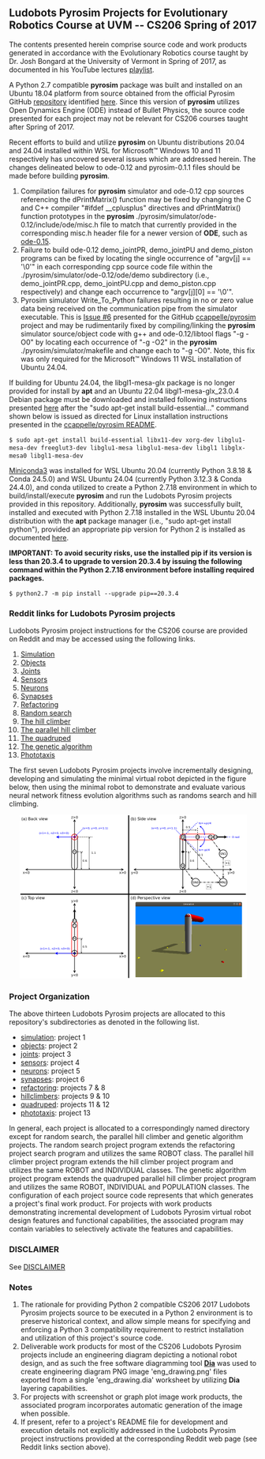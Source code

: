 ## Ludobots Pyrosim Projects for Evolutionary Robotics Course at UVM -- CS206 Spring of 2017
The contents presented herein comprise source code and work products generated in accordance with the Evolutionary Robotics course taught by Dr. Josh Bongard at the University of Vermont in Spring of 2017, as documented in his YouTube lectures [playlist](https://www.youtube.com/watch?v=4cHHj4l-xuI&list=PLAuiGdPEdw0hbF7EBoTUJbHaEjsxq6oer&t=0s).

A Python 2.7 compatible **pyrosim** package was built and installed on an Ubuntu 18.04 platform from source obtained from the official Pyrosim GitHub [repository](https://github.com/ccappelle/pyrosim) identified [here](https://www.meclab.org/spinoffs). Since this version of **pyrosim** utilizes Open Dynamics Engine (ODE) instead of Bullet Physics, the source code presented for each project may not be relevant for CS206 courses taught after Spring of 2017.

Recent efforts to build and utilize **pyrosim** on Ubuntu distributions 20.04 and 24.04 installed within WSL for Microsoft&trade; Windows 10 and 11 respectively has uncovered several issues which are addressed herein. The changes delineated below to ode-0.12 and pyrosim-0.1.1 files should be made before building **pyrosim**.

1. Compilation failures for **pyrosim** simulator and ode-0.12 cpp sources referencing the dPrintMatrix() function may be fixed by changing the C and C++ compiler "#ifdef __cplusplus" directives and dPrintMatrix() function prototypes in the **pyrosim** ./pyrosim/simulator/ode-0.12/include/ode/misc.h file to match that currently provided in the corresponding misc.h header file for a newer version of **ODE**, such as [ode-0.15](https://github.com/thomasmarsh/ODE/blob/master/include/ode/misc.h).
2. Failure to build ode-0.12 demo_jointPR, demo_jointPU and demo_piston programs can be fixed by locating the single occurrence of "argv\[j] == '\0'" in each corresponding cpp source code file within the ./pyrosim/simulator/ode-0.12/ode/demo subdirectory (i.e., demo_jointPR.cpp, demo_jointPU.cpp and demo_piston.cpp respectively) and change each occurrence to "argv\[j]\[0] == '\0'".
3. Pyrosim simulator Write_To_Python failures resulting in no or zero value data being received on the communication pipe from the simulator executable. This is [Issue #6](https://github.com/ccappelle/pyrosim/issues/6) presented for the GitHub [ccappelle/pyrosim](https://github.com/ccappelle/pyrosim) project and may be rudimentarily fixed by compiling/linking the **pyrosim** simulator source/object code with g++ and ode-0.12/libtool flags "-g -O0" by locating each occurrence of "-g -O2" in the **pyrosim** ./pyrosim/simulator/makefile and change each to "-g -O0".  Note, this fix was only required for the Microsoft&trade; Windows 11 WSL installation of Ubuntu 24.04.

If building for Ubuntu 24.04, the libgl1-mesa-glx package is no longer provided for install by **apt** and an Ubuntu 22.04 libgl1-mesa-glx_23.0.4 Debian package must be downloaded and installed following instructions presented [here](https://askubuntu.com/questions/1517352/issues-installing-libgl1-mesa-glx) after the "sudo apt-get install build-essential..." command shown below is issued as directed for Linux installation instructions presented in the [ccappelle/pyrosim README](https://github.com/ccappelle/pyrosim/blob/master/README.md).

    $ sudo apt-get install build-essential libx11-dev xorg-dev libglu1-mesa-dev freeglut3-dev libglu1-mesa libglu1-mesa-dev libgl1 libglx-mesa0 libgl1-mesa-dev

[Miniconda3](https://www.anaconda.com/docs/getting-started/miniconda/install#linux-2) was installed for WSL Ubuntu 20.04 (currently Python 3.8.18 & Conda 24.5.0) and WSL Ubuntu 24.04 (currently Python 3.12.3 & Conda 24.4.0), and conda utilized to create a Python 2.7.18 environment in which to build/install/execute **pyrosim** and run the Ludobots Pyrosim projects provided in this repository. Additionally, **pyrosim** was successfully built, installed and executed with Python 2.7.18 installed in the WSL Ubuntu 20.04 distribution with the **apt** package manager (i.e., "sudo apt-get install python"), provided an appropriate pip version for Python 2 is installed as documented [here](https://askubuntu.com/questions/1317353/how-can-i-find-an-older-version-of-pip-that-works-with-python-2-7).

**IMPORTANT: To avoid security risks, use the installed pip if its version is less than 20.3.4 to upgrade to version 20.3.4 by issuing the following command within the Python 2.7.18 environment before installing required packages.**

    $ python2.7 -m pip install --upgrade pip==20.3.4

### Reddit links for Ludobots Pyrosim projects

Ludobots Pyrosim project instructions for the CS206 course are provided on Reddit and may be accessed using the following links.

1. [Simulation](https://www.reddit.com/r/ludobots/wiki/pyrosim/simulation)
2. [Objects](https://www.reddit.com/r/ludobots/wiki/pyrosim/objects)
3. [Joints](https://www.reddit.com/r/ludobots/wiki/pyrosim/joints)
4. [Sensors](https://www.reddit.com/r/ludobots/wiki/pyrosim/sensors)
5. [Neurons](https://www.reddit.com/r/ludobots/wiki/pyrosim/neurons)
6. [Synapses](https://www.reddit.com/r/ludobots/wiki/pyrosim/synapses)
7. [Refactoring](https://www.reddit.com/r/ludobots/wiki/pyrosim/refactoring)
8. [Random search](https://www.reddit.com/r/ludobots/wiki/pyrosim/randomsearch)
9. [The hill climber](https://www.reddit.com/r/ludobots/wiki/pyrosim/hillclimber)
10. [The parallel hill climber](https://www.reddit.com/r/ludobots/wiki/pyrosim/parallelhillclimber)
11. [The quadruped](https://www.reddit.com/r/ludobots/wiki/pyrosim/quadruped)
12. [The genetic algorithm](https://www.reddit.com/r/ludobots/wiki/pyrosim/geneticalgorithm)
13. [Phototaxis](https://www.reddit.com/r/ludobots/wiki/pyrosim/phototaxis)

The first seven Ludobots Pyrosim projects involve incrementally designing, developing and simulating the minimal virtual robot depicted in the figure below, then using the minimal robot to demonstrate and evaluate various neural network fitness evolution algorithms such as randoms search and hill climbing.

<p align="center">
 <img src="./eng_drawing.png" width="460" height="332" alt="Engineering Diagram"/>
</p>

### Project Organization

The above thirteen Ludobots Pyrosim projects are allocated to this repository's subdirectories as denoted in the following list.

  + [simulation](./simulation): project 1  
  + [objects](./objects): project 2  
  + [joints](./joints): project 3  
  + [sensors](./sensors): project 4  
  + [neurons](./neurons): project 5  
  + [synapses](./synapses): project 6  
  + [refactoring](./refactoring): projects 7 & 8  
  + [hillclimbers](./hillclimbers): projects 9 & 10  
  + [quadruped](./quadruped): projects 11 & 12  
  + [phototaxis](./phototaxis): project 13  

In general, each project is allocated to a correspondingly named directory except for random search, the parallel hill climber and genetic algorithm projects. The random search project program extends the refactoring project search program and utilizes the same ROBOT class. The parallel hill climber project program extends the hill climber project program and utilizes the same ROBOT and INDIVIDUAL classes. The genetic algorithm project program extends the quadruped parallel hill climber project program and utilizes the same ROBOT, INDIVIDUAL and POPULATION classes. The configuration of each project source code represents that which generates a project's final work product. For projects with work products demonstrating incremental development of Ludobots Pyrosim virtual robot design features and functional capabilities, the associated program may contain variables to selectively activate the features and capabilities.

### DISCLAIMER

See [DISCLAIMER](./DISCLAIMER)

### Notes

1. The rationale for providing Python 2 compatible CS206 2017 Ludobots Pyrosim projects source to be executed in a Python 2 environment is to preserve historical context, and allow simple means for specifying and enforcing a Python 3 compatibility requirement to restrict installation and utilization of this project's source code.
2. Deliverable work products for most of the CS206 Ludobots Pyrosim projects include an engineering diagram depicting a notional robot design, and as such the free software diagramming tool [**Dia**](https://wiki.gnome.org/Apps(2f)Dia.html) was used to create engineering diagram PNG image 'eng_drawing.png' files exported from a single 'eng_drawing.dia' worksheet by utilizing **Dia** layering capabilities.
3. For projects with screenshot or graph plot image work products, the associated program incorporates automatic generation of the image when possible.
4. If present, refer to a project's README file for development and execution details not explicitly addressed in the Ludobots Pyrosim project instructions provided at the corresponding Reddit web page (see Reddit links section above).
